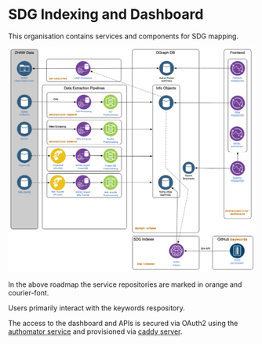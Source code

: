 # SDG Indexing and Dashboard 

This organisation contains services and components for SDG mapping. 

![Service Map](profile/services_map.png)

In the above roadmap the service repositories are marked in orange and courier-font.

Users primarily interact with the keywords respository. 

The access to the dashboard and APIs is secured via OAuth2 using the [authomator service](/phish108/authomator) and provisioned via [caddy server](https://caddyserver.com).
